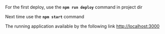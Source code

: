 For the first deploy, use the **`npm run deploy`** command in project dir

Next time use the **`npm start`** command

The running application available by the following link [http://localhost:3000](http://localhost:3000)
